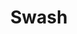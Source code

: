 ---
pid: LLP430
title: Swash
location_transcription: South Quince St. Philadelphia, PA
zipcode: '19107'
outside_phl: 
neighborhood: Washington Square West,Avenue of The Arts,Midtown Village,Chinatown
age: '11'
age_range: 6-13
instagram: 
image_file_name: LLP_430.jpg
proposal_transcription: |-
  The government is swashing the people The people right now can't hould up the government. Trump is a big part of it to.

  <—Trump

  <— Office Workers

  Swash—>    <—Swash
topic: Politics
topic_summary: '0'
type: Conceptual
keywords_other: swash, trump, government, city hall
credit: Lachlan Peperjack
image_labels: 
twitter: 
facebook: 
permalink: "/monuments/llp430/"
layout: item-page
---